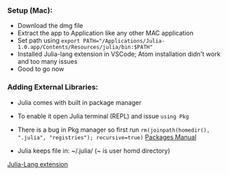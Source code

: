 ### Setup (Mac):
- Download the dmg file
- Extract the app to Application like any other MAC application
- Set path using `export PATH="/Applications/Julia-1.0.app/Contents/Resources/julia/bin:$PATH"`
- Installed Julia-lang extension in VSCode; Atom installation didn't work and too many issues
- Good to go now

### Adding External Libraries:
- Julia comes with built in package manager
- To enable it open Julia terminal (REPL) and issue `using Pkg`
- There is a bug in Pkg manager so first run `rm(joinpath(homedir(), ".julia", "registries"); recursive=true)`
[Packages Manual](https://docs.julialang.org/en/v0.6/manual/packages/)



- Julia keeps file in: ~/.julia/ (~ is user homd directory)


[Julia-Lang extension](https://marketplace.visualstudio.com/items?itemName=julialang.language-julia)
